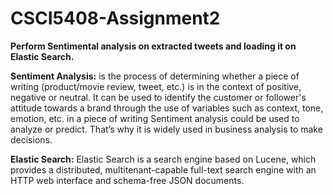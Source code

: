 # CSCI5408-Assignment2
**Perform Sentimental analysis on extracted tweets and loading it on 
Elastic Search.**

**Sentiment Analysis:** is the process of determining whether a piece of writing (product/movie review, tweet, etc.) is in the context of positive, negative or neutral. It can be used to identify the customer or follower's attitude towards a brand through the use of variables such as context, tone, emotion, etc. in a piece of writing Sentiment analysis could be used to analyze or predict. That’s why it is widely used in business analysis to make decisions.

**Elastic Search:** Elastic Search is a search engine based on Lucene, which provides a distributed, multitenant-capable full-text search engine with an HTTP web interface and schema-free JSON documents.
